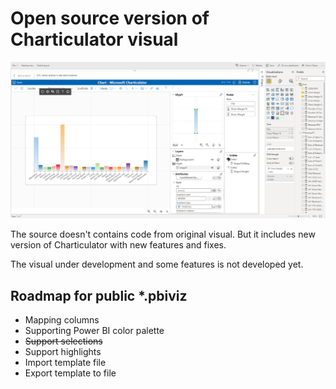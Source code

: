 # Open source version of Charticulator visual

![Charticulator visual](app.png)

The source doesn't contains code from original visual. But it includes new version of Charticulator with new features and fixes.

The visual under development and some features is not developed yet.

## Roadmap for public *.pbiviz

* Mapping columns
* Supporting Power BI color palette
* ~~Support selections~~
* Support highlights
* Import template file
* Export template to file
